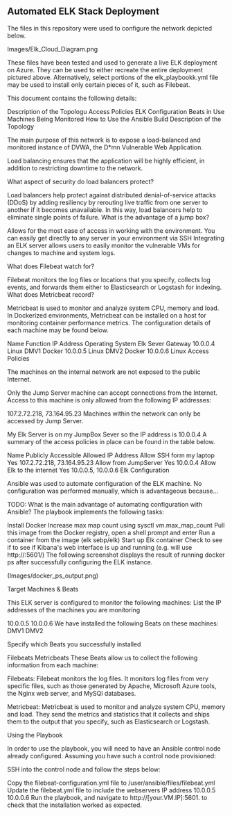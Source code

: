 ## Automated ELK Stack Deployment

The files in this repository were used to configure the network depicted below.

Images/Elk_Cloud_Diagram.png

These files have been tested and used to generate a live ELK deployment on Azure. They can be used to either recreate the entire deployment pictured above. Alternatively, select portions of the elk_playbookk.yml file may be used to install only certain pieces of it, such as Filebeat.

This document contains the following details:

Description of the Topologu
Access Policies
ELK Configuration
Beats in Use
Machines Being Monitored
How to Use the Ansible Build
Description of the Topology

The main purpose of this network is to expose a load-balanced and monitored instance of DVWA, the D*mn Vulnerable Web Application.

Load balancing ensures that the application will be highly efficient, in addition to restricting downtime to the network.

What aspect of security do load balancers protect?

Load balancers help protect against distributed denial-of-service attacks (DDoS) by adding resiliency by rerouting live traffic from one server to another if it becomes unavailable. In this way, load balancers help to eliminate single points of failure.
What is the advantage of a jump box?

Allows for the most ease of access in working with the environment. You can easily get directly to any server in your environment via SSH
Integrating an ELK server allows users to easily monitor the vulnerable VMs for changes to machine and system logs.

What does Filebeat watch for?

Filebeat monitors the log files or locations that you specify, collects log events, and forwards them either to Elasticsearch or Logstash for indexing.
What does Metricbeat record?

Metricbeat is used to monitor and analyze system CPU, memory and load. In Dockerized environments, Metricbeat can be installed on a host for monitoring container performance metrics.
The configuration details of each machine may be found below.

Name	Function	IP Address	Operating System
Elk Sever	Gateway	10.0.0.4	Linux
DMV1	Docker	10.0.0.5	Linux
DMV2	Docker	10.0.0.6	Linux
Access Policies

The machines on the internal network are not exposed to the public Internet.

Only the Jump Server machine can accept connections from the Internet. Access to this machine is only allowed from the following IP addresses:

107.2.72.218, 73.164.95.23
Machines within the network can only be accessed by Jump Server.

My Elk Server is on my JumpBox Sever so the IP address is 10.0.0.4
A summary of the access policies in place can be found in the table below.

Name	Publicly Accessible	Allowed IP Address
Allow SSH form my laptop	Yes	107.2.72.218, 73.164.95.23
Allow from JumpServer	Yes	10.0.0.4
Allow Elk to the internet	Yes	10.0.0.5, 10.0.0.6
Elk Configuration

Ansible was used to automate configuration of the ELK machine. No configuration was performed manually, which is advantageous because...

TODO: What is the main advantage of automating configuration with Ansible?
The playbook implements the following tasks:

Install Docker
Increase max map count using sysctl vm.max_map_count
Pull this image from the Docker registry, open a shell prompt and enter
Run a container from the image (elk sebp/elk)
Start up Elk container
Check to see if to see if Kibana's web interface is up and running (e.g. will use http://:5601/)
The following screenshot displays the result of running docker ps after successfully configuring the ELK instance.

(Images/docker_ps_output.png)

Target Machines & Beats

This ELK server is configured to monitor the following machines: List the IP addresses of the machines you are monitoring

10.0.0.5
10.0.0.6
We have installed the following Beats on these machines: DMV1 DMV2

Specify which Beats you successfully installed

Filebeats
Metricbeats
These Beats allow us to collect the following information from each machine:

Filebeats: Filebeat monitors the log files. It monitors log files from very specific files, such as those generated by Apache, Microsoft Azure tools, the Nginx web server, and MySQl databases.

Metricbeat: Metricbeat is used to monitor and analyze system CPU, memory and load. They send the metrics and statistics that it collects and ships them to the output that you specify, such as Elasticsearch or Logstash.

Using the Playbook

In order to use the playbook, you will need to have an Ansible control node already configured. Assuming you have such a control node provisioned:

SSH into the control node and follow the steps below:

Copy the filebeat-configuration.yml file to /user/ansible/files/filebeat.yml
Update the filebeat.yml file to include the webservers IP address 10.0.0.5 10.0.0.6
Run the playbook, and navigate to http://[your.VM.IP]:5601. to check that the installation worked as expected.

